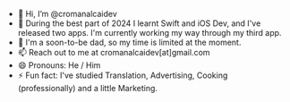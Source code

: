 - 👋 Hi, I’m @cromanalcaidev
- 🌱 During the best part of 2024 I learnt Swift and iOS Dev, and I've released two apps. I'm currently working my way through my third app.
- 💞️ I'm a soon-to-be dad, so my time is limited at the moment.
- 📫 Reach out to me at cromanalcaidev[at]gmail.com
- 😄 Pronouns: He / Him
- ⚡ Fun fact: I've studied Translation, Advertising, Cooking (professionally) and a little Marketing.

<!---
cromanalcaidev/cromanalcaidev is a ✨ special ✨ repository because its `README.md` (this file) appears on your GitHub profile.
You can click the Preview link to take a look at your changes.
--->
